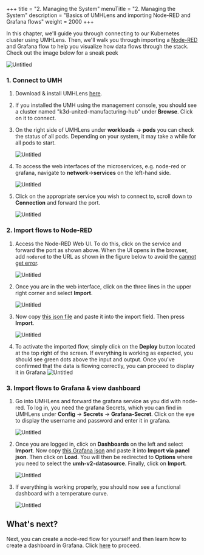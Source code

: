 +++
title = "2. Managing the System"
menuTitle = "2. Managing the System"
description = "Basics of UMHLens and importing Node-RED and Grafana flows"
weight = 2000
+++

In this chapter, we'll guide you through connecting to our Kubernetes cluster using UMHLens. Then, we'll walk you through importing a [Node-RED](https://learn.umh.app/guides/troubleshootingcommunity/node-red/nodered-import-export/) and Grafana flow to help you visualize how data flows through the stack. Check out the image below for a sneak peek


![Untitled](/images/getstarted/managingTheSystem/getStartedUMHSimplifiedpng.png)

###  1. Connect to UMH

1. Download & install UMHLens [here](https://github.com/united-manufacturing-hub/UMHLens/releases).
2. If you installed the UMH using the management console, you should see a cluster named "k3d-united-manufacturing-hub" under **Browse**. Click on it to connect.
3. On the right side of UMHLens under **workloads** -> **pods** you can check the status of all pods. Depending on your system, it may take a while for all pods to start.

   ![Untitled](/images/getstarted/managingTheSystem/getStartedManagingPods.png?width=75%)
4. To access the web interfaces of the microservices, e.g. node-red or grafana, navigate to **network**->**services** on the left-hand side.

   ![Untitled](/images/getstarted/managingTheSystem/getStartedManagingServices.png?width=75%)
5. Click on the appropriate service you wish to connect to, scroll down to **Connection** and forward the port.

   ![Untitled](/images/getstarted/managingTheSystem/getStartedManagingForwarding.png?width=75%)


### 2. Import flows to Node-RED

1. Access the Node-RED Web UI. To do this, click on the service and forward the port as shown above. When the UI opens in the browser, add `nodered` to the URL as shown in the figure below to avoid the [cannot get error]().

   ![Untitled](/images/getstarted/managingTheSystem/getStartedManagingCannotGet.png?width=75%)
2. Once you are in the web interface, click on the three lines in the upper right corner and select **Import**.

   ![Untitled](/images/getstarted/managingTheSystem/getStartedManagingImport.png?width=75%)

3. Now copy [this json file](/json/getstarted/noderedGetStarted.json) and paste it into the import field. Then press **Import**.

   ![Untitled](/images/getstarted/managingTheSystem/getStartedManagingPasteJson.png?width=75%)
4. To activate the imported flow, simply click on the **Deploy** button located at the top right of the screen. If everything is working as expected, you should see green dots above the input and output. Once you've confirmed that the data is flowing correctly, you can proceed to display it in Grafana
   ![Untitled](/images/getstarted/managingTheSystem/getStartedManagingDeploy.png?width=75%)


### 3. Import flows to Grafana & view dashboard

1. Go into UMHLens and forward the grafana service as you did with node-red. To log in, you need the grafana Secrets, which you can find in UMHLens under **Config** -> **Secrets** -> **Grafana-Secret**. Click on the eye to display the username and password and enter it in grafana.

   ![Untitled](/images/getstarted/managingTheSystem/getStartedManagingGrafanaSecrets.png?width=75%)
2. Once you are logged in, click on **Dashboards** on the left and select **Import**. Now copy [this Grafana json](/json/getstarted/GrafanaGetStarted.json) and paste it into **Import via panel json**. Then click on **Load**. You will then be redirected to **Options** where you need to select the **umh-v2-datasource**. Finally, click on **Import**.

   ![Untitled](/images/getstarted/managingTheSystem/getStartedManagingGrafanaImport.png?width=75%)
3. If everything is working properly, you should now see a functional dashboard with a temperature curve.

   ![Untitled](/images/getstarted/managingTheSystem/getStartedManagingGrafanaDashboard.png?width=75%)


## What's next?

Next, you can create a node-red flow for yourself and then learn how to create a dashboard in Grafana. Click [here](/docs/getstarted/dataacquisitionmanipulation) to proceed.
